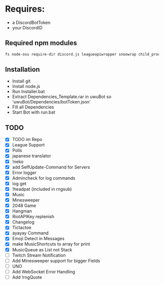 # Requires:
* a DiscordBotToken
* your DiscordID

## Required npm modules
```sh
fs node-osu require-dir discord.js leagueapiwrapper snoowrap child_process @vitalets/google-translate-api ffmpeg-binaries@3.2.2-3 ffmpeg-static ytdl-core-discord @discord.js/opus ytpl ws minimist
```

## Installation
* Install git
* Install node.js
* Run Installer.bat
* Extract Dependencies_Template.rar in uwuBot so 'uwuBot/Dependencies/botToken.json'
* Fill all Dependencies
* Start Bot with run.bat

## TODO
- [x] TODO im Repo
- [x] League Support
- [x] Polls
- [x] japanese translator
- [x] !neko
- [x] add SelfUpdate-Command for Servers
- [x] Error logger
- [x] Admincheck for log commands
- [x] log get
- [x] !headpat (included in rngsub)
- [x] Music
- [x] Minesweeper
- [x] 2048 Game
- [x] Hangman
- [x] RiotAPIKey replenish
- [x] Changelog
- [x] Tictactoe
- [x] ayayay Command
- [x] Emoji Detect in Messages
- [x] make MusicShortcuts to array for print
- [x] MusicQueue as List not Stack
- [ ] Twitch Stream Notification
- [ ] Add Minesweeper support for bigger Fields
- [ ] UNO
- [ ] Add WebSocket Error Handling
- [ ] Add !rngQuote
